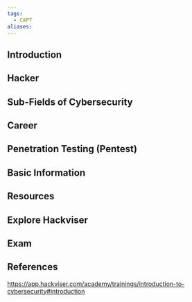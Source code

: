 ```yaml
---
tags:
  - CAPT
aliases:
---
```

## Introduction
## Hacker
## Sub-Fields of Cybersecurity
## Career
## Penetration Testing (Pentest)
## Basic Information
## Resources
## Explore Hackviser
## Exam
## References

https://app.hackviser.com/academy/trainings/introduction-to-cybersecurity#introduction
